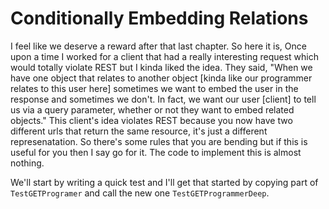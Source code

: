 # Conditionally Embedding Relations

I feel like we deserve a reward after that last chapter. So here it is, Once upon a time
I worked for a client that had a really interesting request which would totally violate REST
but I kinda liked the idea. They said, "When we have one object that relates to another
object [kinda like our programmer relates to this user here] sometimes we want to embed the
user in the response and sometimes we don't. In fact, we want our user [client] to tell us via
a query parameter, whether or not they want to embed related objects." This client's idea
violates REST because you now have two different urls that return the same resource, it's just
a different represenatation. So there's some rules that you are bending but if this is useful
for you then I say go for it. The code to implement this is almost nothing. 

We'll start by writing a quick test and I'll get that started by copying part of `TestGETProgramer`
and call the new one `TestGETProgrammerDeep`. 
